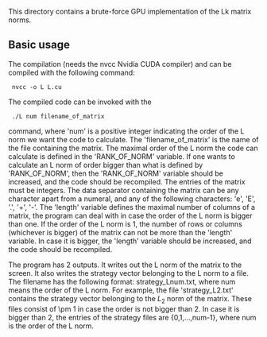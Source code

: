 This directory contains a brute-force GPU implementation of the Lk matrix norms.

## Basic usage

The compilation (needs the nvcc Nvidia CUDA compiler) and can be compiled with the following command:

     nvcc -o L L.cu

The compiled code can be invoked with the

     ./L num filename_of_matrix

command, where 'num' is a positive integer indicating the order of the L norm we want the code to calculate. The 'filename_of_matrix' is the name of the file containing the matrix. The maximal order of the L norm the code can calculate is defined in the 'RANK_OF_NORM' variable. If one wants to calculate an L norm of order bigger than what is defined by 'RANK_OF_NORM', then the 'RANK_OF_NORM' variable should be increased, and the code should be recompiled. The entries of the matrix must be integers. The data separator containing the matrix can be any character apart from a numeral, and any of the following characters: 'e', 'E', '.', '+', '-'. The 'length' variable defines the maximal number of columns of a matrix, the program can deal with in case the order of the L norm is bigger than one. If the order of the L norm is 1, the number of rows or columns (whichever is bigger) of the matrix can not be more than the 'length' variable. In case it is bigger, the 'length' variable should be increased, and the code should be recompiled.

The program has 2 outputs. It writes out the L norm of the matrix to the screen. It also writes the strategy vector belonging to the L norm to a file. The filename has the following format: strategy_Lnum.txt, where num means the order of the L norm. For example, the file 'strategy_L2.txt' contains the strategy vector belonging to the $L_2$ norm of the matrix. These files consist of \pm 1 in case the order is not bigger than 2. In case it is bigger than 2, the entries of the strategy files are {0,1,...,num-1}, where num is the order of the L norm.
